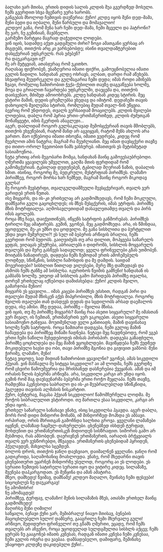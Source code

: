 ბალახი ვარ მთისა, ერთის დიდის სალის კლდის შუა გვერდზედ მოსული.  
ჩემს გვერდით სხვა მცენარე ვერა ხარობს.  
განგებას მხოლოდ ჩემთვის დაუწერია: ქუჩო! კლდე იყოს შენი დედ-მამა, შენი ბედი და იღბალი, შენი წარსული და მომავალიო!   
კლდეო! განა, რომ შენა ხარ ჩემი დედ-მამა, ჩემი მცველი და პატრონი?   
მე ვარ, ნუ გეშინიან, შავბნელო.   
გარშემო მარტყია მაგრად დაჭედილი ლოდები.  
ვინ იცის, სადამდე აქვთ გადგმული ძირი? 
ზოგი ამათგანი ყურსაც არ მიგდებს, თითქოს არც კი ვარსებობდე; ისინი თვალდაშტერებით დასცქერიან უფსკრულს. 
რას ეძებენ?  
რა დაუკარგავთ იქ?  
მე არ მეტყვიან, ათასჯერაც რომ ვკითხო.  
რაღასაც ფიქრობენ, უსაზღვროა იმათი ფიქრი, გამოუცნობელია იმათი გულის წადილი. 
ხანდახან კლდე ოხრავს, ალბათ, დარდი რამ აწუხებს. 
სხვაფრივ შეუდრეკელი და გულმაგარია ჩემი დედა; იმას როდი აშინებს ზვავი, რომელიც ზამთრობით ჭექა-ქუხილით თავზე დაგვაწვება ხოლმე, მოვა და გრიალით ჩავარდება უფსკრულში, დაეცემა და, თითქოს დაისვენაო, მძიმედ ამოიოხრებს. 
კლდე ხანდახან კიდეც სტირის. 
მეც ვსტირი მაშინ, დედის ცრემლებსა ვხედავ და იმიტომ. 
დედაჩემი თავის დახოცილს შვილებსა სტირის, რომლებიც მუდამ თვალ-წინ უწყვია.  
ბევრიც რომ უნდოდეს, თვალს ვერსაიდამ მოაცილებს. 
კლდის შვილები ლოდებია, დაბლა რომ ჰყრია ერთი-ერთმანერთზედ, კლდის ძუძუთგან მონაწყვეტი, იმის მკერდის ანაგლეჯი…  
აგერ, დაბლიდამ როგორ გულსაკლავად შემოსცქერიან თავის მშობლებს, თითქოს ეხვეწებიან, რატომ მანდ არ აგვიყვან, რატომ შენს ახლოს არა ვართო. 
მაო იქნებოდა იმათი თხოვნა, იმათი ვედრება, კიდეც რომ შეეძლოთ ამის ნატვრა; მაგრამ რა შეუძლიანთ. 
მეც იმათ დავსცქერი თავზე და თითო-ოროლ წვეთობით ნამს ვასხურებ. 
იმათთვის ეს მეტისმეტად სასიამოვნოა..  
ნეტა ერთიც არის მეგობარი მომცა, ხანდახან მაინც გამოვესაუბრებოდი. 
ღმერთმა ყვავილებს უშველოთ, გაღმა მთის ფერდიდამ რომ გამომცქერიან. 
ტკბილად დუდუნებენ, ტკბილად მღერიან ნაზის, დაბალის ხმით. 
ისინიც, როგორც მე, ბედკრული, შესტრფიან პირიმზეს. 
ლამაზო პირიმზევ, როგორ შორსა ხარ ჩემზედ, მაგრამ მაინც როგორ მიკოდავ გულსა!  
მე როგორ შევსტრფი, თვალგულდამშეული შევსცქერივარ, თვალს ვერ ვარიდებ ერთს წუთას.  
ისე მიყვარს, და ის-კი ერთხელაც არ გადმომხედავს, რომ ჩემი მოკლული, დამწვარი გული გაცოცხლდეს; ის მზეს შესცქერის, იმას ეტრფის. 
პირიმზე მზის მოტრფიალეა. 
აღმოსავლეთიდამ დასავლეთამდე თვალს და პირს იმას აყოლებს.  
როცა მზე ჩავა, დაიქვითინებს, იწყენს სატრფოს განშორებას. 
პირიმზეს ტირილი მეც ამატირებს. 
გუშინ, ვგონებ, მეც გადმომხედა. 
არა, ის წმინდაა, უცოდველი, მე-კი უშნო და ცოდვილი. 
მე განა სისხლითა და ბურტყლით უნდა ვიყო შემურული?! 
ეს სულ იმ ბებერის არწივის ბრალია, ჩემს გვერდით რომ ბუდობს. 
გაიღვიძებს თუ არა დილით, მოჰყვება საზარელს ყეფას, ვიღაცას ემუქრება, აბრიალებს ი დიდრონს, სისხლის მოყვარულს თვალებს და მერე გასწევს სადავლოდ; ყველა ფრინველები გზას უთმობენ. 
მოიტანს ნანადირევს, დაჯდება ჩემს ზემოდამ ერთს ამოჩემებულს ლოდზედ, სწიწკნის, სისხლი ჩამოსდის და მე დამდის. 
საიდამ მოვერიდები? 
სისხლით წითლად ვილესები, მერე მზე დამხედავს და ახმობს ჩემს ტანზე ამ სისხლსა. 
იკურთხოს წვიმის გამჩენი! ხანდახან ის გამბანს ხოლმე. უთუოდ ამ სისხლის გამო მარიდებს პირიმზე თვალსა, თორემ ერთხელაც იქნებოდა დამიძახებდა: ქუჩო! კლდის შვილო, გამარჯობა შენიო!  
მიყვარს ეს ყვავილი… 
იმას კაცები პირიმზეს ეძახით, რადგან პირი და თვალები მუდამ მზისკენ აქვს მიპყრობილი, მზის მოტრფიალეა. 
როგორც შვილის თვალები თან დასდევს დედას და სცდილობს არსად დაემალოს დედა, ისე ამისი. 
მზე დედაა, პირიმზე – შვილია მზისა.  
ვინ იცის, თუ მე პირიმზე მიყვარს? 
მაინც რაა ასეთი სიყვარული? მე იმასთან ვერ მივალ, ის ჩემთან, ერთმანერთს ვერ ვაკოცებთ. 
ასეთი სიყვარული სასიამოვნო ტანჯვაა. 
მოუთმენლად ველი განთიადს, მაშინ დავინახავ ხოლმე ჩემს სატრფოს. 
როცა ზამთარი დადგება, ჩემი გულიც მაშინ ჩაშავდება და პირიმზეც მიწაში ჩადნება. 
ნეტავი მეც ჩავდნებოდე, რომ ეგებ ერთი ჩემი ნაწილი შეხვდებოდეს იმისას პირისპირ. 
დადგება გაზაფხული, პირიმზე ცოცხლდება და მეც მაშინ ვცოცხლდები. 
მავიწყდება ჩემს ქედზედ მოკიდებული ხავსი და ობი, თავი პირიმზე მგონია და გიჟივით ვამბობ: შენი ჭირიმე, ლამაზო, შენი!  
ნეტავ ვიცოდე, სად მიდიან ზამთრობით ყვავილნი? 
ვგონებ, ამას სიკვდილი ჰქვიან. 
ვინ მასწავლა მე სიტყვა სიკვდილი? 
აი ამ ლოდმა, ჩემს გვერდზე რომ ცხვირი წამოუშვერია და მრისხანედ დასჩერებია ქვეყანას. ამან და იმ ორასის წლის ბებერმა არწივმა. 
არა, სიკვდილი კარგი არ უნდა იყოს. 
გუშინ რომ მაგ დაუსვენარმა ბებერმა ერთი როჭო შეყლაპა. ჩემს თავზე, რამდენსა ჰკვნესოდა საბრალო და ის-კი შეუბრალებლად სწიწკნიდა, ჰგლეჯდა თავისის ალმასის ნისკარტით.  
ქუჩო, ბენტერავ, მაგასა ჰქვიან სიკვდილიო! წამომჩურჩულა ლოდმა. 
მე როჭოს სიბრალულით ვსტიროდი. 
თუ მართლა ესაა სიკვდილი, კარგი არ უნდა იყოს…  
ერთხელ საზარელი სანახავი ვნახე, ისიც სიკვდილსა ჰგავდა. 
აგერ დაბლა, შორს რომ დიდი მინდორი მოჩანს, იმ მინდორზედ მოჰხდა ეს ამბავი. 
ორპირად, ორის მხრითგან გამოჩნდა ხალხთა გროვა. 
ყველანი ლამაზები იყვნენ, ლამაზად ჩაცმულ-დახურულები. 
ცხენებზედ ისხდენ ტურფად, მოხდენით და ერთმანერთისკენ მიდიოდენ სისწრაფით. 
სიშორის გამო არ მესმოდა, რას ამბობდენ. 
დაერივნენ ერთმანერთს, იარაღის ბრჭყვიალს თვალს ვერ ვუსწორებდი, მწვავდა. 
ერთმანერთს ცხენებიდამ ჰყრიდენ, ჰქელავდენ, მახვილსა სცემდენ.  
ბოლოს დროს, თითქოს ჯანღი დაეხვიაო, დაიმალნენ ყველანი. 
ჯანღი რომ გადიკრიფა, საღამოხანიც მოახლოვდა. 
ვნახე, რომ მხედარნი თავის ცხენებითურთ ეყარნენ მინდორზე უსულოდ, როგორც აი ეს ლოდები. 
ეს სურათი ჩემთვის სატირელი სურათი იყო და ვიტირე კიდეც. 
სილამაზე, შვენება დაჰკარგოდათ. 
ეს მეწყინა და ამან ამატირა.  
მზეო, დამხედე! 
წვიმავ, დამნამე! 
კლდეო მაღალო, შეინახე ჩემი ფესვები!  
სიცოცხლეს ნუ დაუკარგავ!   
ნუ ამომთხრი!    
ნუ ამომაგდებ!  
პირიმზევ, ტურფავ, ლამაზო! 
შენის სილამაზის მზეს, ათასში ერთხელ მაინც გადმომხედე!  
მაღირსე შენი ღიმილი!  
საწყალი, ბეჩავი ქუჩი ვარ, შემიბრალე! 
ნიავო მთისავ, ბუნების მაცოცხლებელო სულო! 
დამბერე, გააგრილე ჩემი მხურვალე გული!  
არწივო, მედიდურო ფრინველო! 
თუ გწამს ღმერთი, ეცადე, რომ ჩემს თვალებს არ აჩვენო, როცა უცოდველად სულდგმულთა სისხლს აქცევ; ჩემს ყურებს ნუ გააგონებ იმათს კვნესას, რადგან იმათი კვნესა ჩემი კვნესაა, ჩემი გულის ოხვრა და ვაებაა. 
დამბადებელო, დამიფარე, შემინახე უნაყოფო კლდეზე დაკიდებული ქუჩი!..
